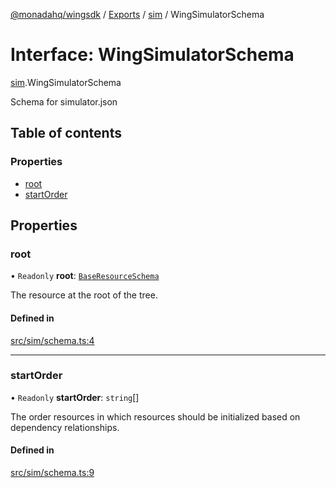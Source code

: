 [@monadahq/wingsdk](../README.md) / [Exports](../modules.md) / [sim](../modules/sim.md) / WingSimulatorSchema

# Interface: WingSimulatorSchema

[sim](../modules/sim.md).WingSimulatorSchema

Schema for simulator.json

## Table of contents

### Properties

- [root](sim.WingSimulatorSchema.md#root)
- [startOrder](sim.WingSimulatorSchema.md#startorder)

## Properties

### root

• `Readonly` **root**: [`BaseResourceSchema`](sim.BaseResourceSchema.md)

The resource at the root of the tree.

#### Defined in

[src/sim/schema.ts:4](https://github.com/monadahq/winglang/blob/438eedb/libs/wingsdk/src/sim/schema.ts#L4)

___

### startOrder

• `Readonly` **startOrder**: `string`[]

The order resources in which resources should be initialized based on
dependency relationships.

#### Defined in

[src/sim/schema.ts:9](https://github.com/monadahq/winglang/blob/438eedb/libs/wingsdk/src/sim/schema.ts#L9)
